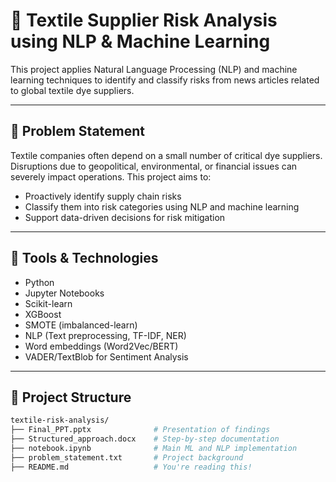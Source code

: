# 🧵 Textile Supplier Risk Analysis using NLP & Machine Learning

This project applies Natural Language Processing (NLP) and machine learning techniques to identify and classify risks from news articles related to global textile dye suppliers.

---

## 📌 Problem Statement

Textile companies often depend on a small number of critical dye suppliers. Disruptions due to geopolitical, environmental, or financial issues can severely impact operations. This project aims to:
- Proactively identify supply chain risks
- Classify them into risk categories using NLP and machine learning
- Support data-driven decisions for risk mitigation

---

## 🧰 Tools & Technologies

- Python
- Jupyter Notebooks
- Scikit-learn
- XGBoost
- SMOTE (imbalanced-learn)
- NLP (Text preprocessing, TF-IDF, NER)
- Word embeddings (Word2Vec/BERT)
- VADER/TextBlob for Sentiment Analysis

---

## 📁 Project Structure

```bash
textile-risk-analysis/
├── Final_PPT.pptx              # Presentation of findings
├── Structured_approach.docx    # Step-by-step documentation
├── notebook.ipynb              # Main ML and NLP implementation
├── problem_statement.txt       # Project background
├── README.md                   # You're reading this!
